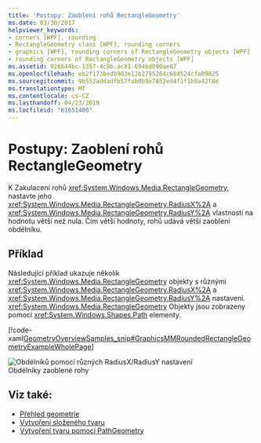 ```yaml
---
title: 'Postupy: Zaoblení rohů RectangleGeometry'
ms.date: 03/30/2017
helpviewer_keywords:
- corners [WPF], rounding
- RectangleGeometry class [WPF], rounding corners
- graphics [WPF], rounding corners of RectangleGeometry objects [WPF]
- rounding corners of RectangleGeometry objects [WPF]
ms.assetid: 926644bc-1357-4c0b-ac81-694bd090ae87
ms.openlocfilehash: eb2f173bedb903e12b2795264c684524cfa09825
ms.sourcegitcommit: 9b552addadfb57fab0b9e7852ed4f1f1b8a42f8e
ms.translationtype: MT
ms.contentlocale: cs-CZ
ms.lasthandoff: 04/23/2019
ms.locfileid: "61651400"
---
```

# <a name="how-to-round-the-corners-of-a-rectanglegeometry"></a>Postupy: Zaoblení rohů RectangleGeometry
K Zakulacení rohů <xref:System.Windows.Media.RectangleGeometry>, nastavte jeho <xref:System.Windows.Media.RectangleGeometry.RadiusX%2A> a <xref:System.Windows.Media.RectangleGeometry.RadiusY%2A> vlastnosti na hodnotu větší než nula. Čím větší hodnoty, rohů udává větší zaoblení obdélníku.  
  
## <a name="example"></a>Příklad  
 Následující příklad ukazuje několik <xref:System.Windows.Media.RectangleGeometry> objekty s různými <xref:System.Windows.Media.RectangleGeometry.RadiusX%2A> a <xref:System.Windows.Media.RectangleGeometry.RadiusY%2A> nastavení. <xref:System.Windows.Media.RectangleGeometry> Objekty jsou zobrazeny pomocí <xref:System.Windows.Shapes.Path> elementy.  
  
 [!code-xaml[GeometryOverviewSamples_snip#GraphicsMMRoundedRectangleGeometryExampleWholePage](~/samples/snippets/csharp/VS_Snippets_Wpf/GeometryOverviewSamples_snip/CS/RectangleGeometryRoundedCornerExample.xaml#graphicsmmroundedrectanglegeometryexamplewholepage)]  
  
 ![Obdélníků pomocí různých RadiusX&#47;RadiusY nastavení](./media/graphicsmm-rounded.png "graphicsmm_rounded")  
Obdélníky zaoblené rohy  
  
## <a name="see-also"></a>Viz také:

- [Přehled geometrie](geometry-overview.md)
- [Vytvoření složeného tvaru](how-to-create-a-composite-shape.md)
- [Vytvoření tvaru pomocí PathGeometry](how-to-create-a-shape-by-using-a-pathgeometry.md)
